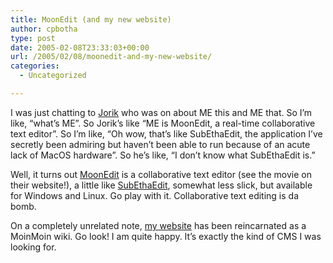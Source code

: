 ```yaml
---
title: MoonEdit (and my new website)
author: cpbotha
type: post
date: 2005-02-08T23:33:03+00:00
url: /2005/02/08/moonedit-and-my-new-website/
categories:
  - Uncategorized

---
```

I was just chatting to [Jorik][1] who was on about ME this and ME that. So I’m like, “what’s ME”. So Jorik’s like “ME is MoonEdit, a real-time collaborative text editor”. So I’m like, “Oh wow, that’s like SubEthaEdit, the application I’ve secretly been admiring but haven’t been able to run because of an acute lack of MacOS hardware”. So he’s like, “I don’t know what SubEthaEdit is.”

Well, it turns out [MoonEdit][2] is a collaborative text editor (see the movie on their website!), a little like [SubEthaEdit][3], somewhat less slick, but available for Windows and Linux. Go play with it. Collaborative text editing is da bomb.

On a completely unrelated note, [my website][4] has been reincarnated as a MoinMoin wiki. Go look! I am quite happy. It’s exactly the kind of CMS I was looking for.

 [1]: http://visualisation.tudelft.nl/~jorik/
 [2]: http://me.sphere.pl/
 [3]: http://www.codingmonkeys.de/subethaedit/
 [4]: http://cpbotha.net/

